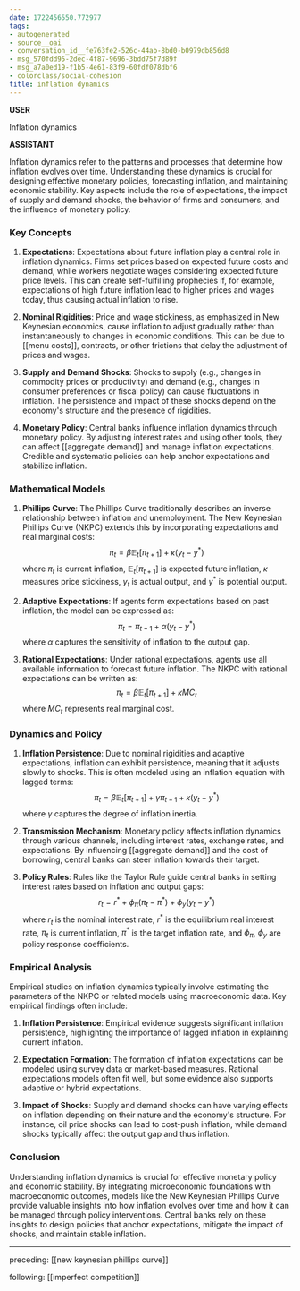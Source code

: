 ```yaml
---
date: 1722456550.772977
tags:
- autogenerated
- source__oai
- conversation_id__fe763fe2-526c-44ab-8bd0-b0979db856d8
- msg_570fdd95-2dec-4f87-9696-3bdd75f7d89f
- msg_a7a0ed19-f1b5-4e61-83f9-60fdf078dbf6
- colorclass/social-cohesion
title: inflation dynamics
---
```


**USER**

Inflation dynamics


**ASSISTANT**

Inflation dynamics refer to the patterns and processes that determine how inflation evolves over time. Understanding these dynamics is crucial for designing effective monetary policies, forecasting inflation, and maintaining economic stability. Key aspects include the role of expectations, the impact of supply and demand shocks, the behavior of firms and consumers, and the influence of monetary policy.

### Key Concepts

1. **Expectations**:
   Expectations about future inflation play a central role in inflation dynamics. Firms set prices based on expected future costs and demand, while workers negotiate wages considering expected future price levels. This can create self-fulfilling prophecies if, for example, expectations of high future inflation lead to higher prices and wages today, thus causing actual inflation to rise.

2. **Nominal Rigidities**:
   Price and wage stickiness, as emphasized in New Keynesian economics, cause inflation to adjust gradually rather than instantaneously to changes in economic conditions. This can be due to [[menu costs]], contracts, or other frictions that delay the adjustment of prices and wages.

3. **Supply and Demand Shocks**:
   Shocks to supply (e.g., changes in commodity prices or productivity) and demand (e.g., changes in consumer preferences or fiscal policy) can cause fluctuations in inflation. The persistence and impact of these shocks depend on the economy's structure and the presence of rigidities.

4. **Monetary Policy**:
   Central banks influence inflation dynamics through monetary policy. By adjusting interest rates and using other tools, they can affect [[aggregate demand]] and manage inflation expectations. Credible and systematic policies can help anchor expectations and stabilize inflation.

### Mathematical Models

1. **Phillips Curve**:
   The Phillips Curve traditionally describes an inverse relationship between inflation and unemployment. The New Keynesian Phillips Curve (NKPC) extends this by incorporating expectations and real marginal costs:
   $$
   \pi_t = \beta \mathbb{E}_t [\pi_{t+1}] + \kappa (y_t - y^*)
   $$
   where $\pi_t$ is current inflation, $\mathbb{E}_t [\pi_{t+1}]$ is expected future inflation, $\kappa$ measures price stickiness, $y_t$ is actual output, and $y^*$ is potential output.

2. **Adaptive Expectations**:
   If agents form expectations based on past inflation, the model can be expressed as:
   $$
   \pi_t = \pi_{t-1} + \alpha (y_t - y^*)
   $$
   where $\alpha$ captures the sensitivity of inflation to the output gap.

3. **Rational Expectations**:
   Under rational expectations, agents use all available information to forecast future inflation. The NKPC with rational expectations can be written as:
   $$
   \pi_t = \beta \mathbb{E}_t [\pi_{t+1}] + \kappa MC_t
   $$
   where $MC_t$ represents real marginal cost.

### Dynamics and Policy

1. **Inflation Persistence**:
   Due to nominal rigidities and adaptive expectations, inflation can exhibit persistence, meaning that it adjusts slowly to shocks. This is often modeled using an inflation equation with lagged terms:
   $$
   \pi_t = \beta \mathbb{E}_t [\pi_{t+1}] + \gamma \pi_{t-1} + \kappa (y_t - y^*)
   $$
   where $\gamma$ captures the degree of inflation inertia.

2. **Transmission Mechanism**:
   Monetary policy affects inflation dynamics through various channels, including interest rates, exchange rates, and expectations. By influencing [[aggregate demand]] and the cost of borrowing, central banks can steer inflation towards their target.

3. **Policy Rules**:
   Rules like the Taylor Rule guide central banks in setting interest rates based on inflation and output gaps:
   $$
   r_t = r^* + \phi_\pi (\pi_t - \pi^*) + \phi_y (y_t - y^*)
   $$
   where $r_t$ is the nominal interest rate, $r^*$ is the equilibrium real interest rate, $\pi_t$ is current inflation, $\pi^*$ is the target inflation rate, and $\phi_\pi$, $\phi_y$ are policy response coefficients.

### Empirical Analysis

Empirical studies on inflation dynamics typically involve estimating the parameters of the NKPC or related models using macroeconomic data. Key empirical findings often include:

1. **Inflation Persistence**:
   Empirical evidence suggests significant inflation persistence, highlighting the importance of lagged inflation in explaining current inflation.

2. **Expectation Formation**:
   The formation of inflation expectations can be modeled using survey data or market-based measures. Rational expectations models often fit well, but some evidence also supports adaptive or hybrid expectations.

3. **Impact of Shocks**:
   Supply and demand shocks can have varying effects on inflation depending on their nature and the economy's structure. For instance, oil price shocks can lead to cost-push inflation, while demand shocks typically affect the output gap and thus inflation.

### Conclusion

Understanding inflation dynamics is crucial for effective monetary policy and economic stability. By integrating microeconomic foundations with macroeconomic outcomes, models like the New Keynesian Phillips Curve provide valuable insights into how inflation evolves over time and how it can be managed through policy interventions. Central banks rely on these insights to design policies that anchor expectations, mitigate the impact of shocks, and maintain stable inflation.


---

preceding: [[new keynesian phillips curve]]  


following: [[imperfect competition]]